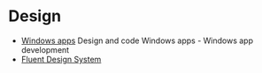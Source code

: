 # Design

- [Windows apps](https://developer.microsoft.com/en-us/windows/apps/design) Design and code Windows apps - Windows app development
- [Fluent Design System](https://www.microsoft.com/design/fluent/)

